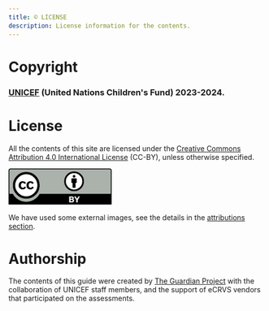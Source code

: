 ```yaml
---
title: ©️ LICENSE
description: License information for the contents.
---
```


# Copyright 

### [UNICEF](https://unicef.org) (United Nations Children's Fund) 2023-2024.

# License

All the contents of this site are licensed under the [Creative Commons Attribution 4.0 International License](https://creativecommons.org/licenses/by/4.0/) (CC-BY), unless otherwise specified.

![](images/cc-by.png)

We have used some external images, see the details in the [attributions section](./attributions.md).

# Authorship

The contents of this guide were created by [The Guardian Project](./about.md) with the collaboration of UNICEF staff members, and the support of eCRVS vendors that participated on the assessments.

